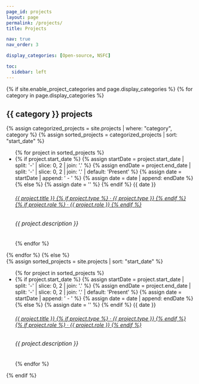 ```yaml
---
page_id: projects
layout: page
permalink: /projects/
title: Projects

nav: true
nav_order: 3

display_categories: [Open-source, NSFC]

toc:
  sidebar: left
---
```


<div class="cv">
{% if site.enable_project_categories and page.display_categories %}
<!-- Display categorized projects -->
  {% for category in page.display_categories %}
    <div class="card mt-3 p-3">
      <h2 class="card-title font-weight-medium">{{ category }} projects</h2>
      {% assign categorized_projects = site.projects | where: "category", category %}
      {% assign sorted_projects = categorized_projects | sort: "start_date" %}
      <ul class="card-text font-weight-light list-group list-group-flush">
        {% for project in sorted_projects %}
          <li class="list-group-item">
            <div class="row">
              <div class="col-xs-2 cl-sm-2 col-md-2 text-center">
                {% if project.start_date %}
                  {% assign startDate = project.start_date | split: '-' | slice: 0, 2 | join: '.' %}
                  {% assign endDate = project.end_date | split: '-' | slice: 0, 2 | join: '.' | default: 'Present' %}
                  {% assign date = startDate | append: ' - ' %}
                  {% assign date = date | append: endDate %}
                {% else %}
                  {% assign date = '' %}
                {% endif %}
                <span class="badge font-weight-bold danger-color-dark text-uppercase align-middle" style="min-width: 75px"> {{ date }} </span>
              </div>
              <div class="col-xs-10 cl-sm-10 col-md-10 mt-2 mt-md-0">
                <h6 class="title font-weight-bold ml-1 ml-md-4">
                  <a href="{{ project.url }}">
                    {{ project.title }}
                    {% if project.type %} &middot; {{ project.type }} {% endif %}
                    {% if project.role %} &middot; {{ project.role }} {% endif %}
                  </a>
                </h6>
                <h6 class="ml-1 ml-md-4" style="font-size: 0.95rem; font-style: italic">{{ project.description }}</h6>
              </div>
            </div>
          </li>
        {% endfor %}
      </ul>
    </div>
  {% endfor %}
{% else %}
<!-- Display projects without categories -->
  <div class="card mt-3 p-3">
    {% assign sorted_projects = site.projects | sort: "start_date" %}
    <ul class="card-text font-weight-light list-group list-group-flush">
      {% for project in sorted_projects %}
        <li class="list-group-item">
          <div class="row">
            <div class="col-xs-2 cl-sm-2 col-md-2 text-center">
              {% if project.start_date %}
                {% assign startDate = project.start_date | split: '-' | slice: 0, 2 | join: '.' %}
                {% assign endDate = project.end_date | split: '-' | slice: 0, 2 | join: '.' | default: 'Present' %}
                {% assign date = startDate | append: ' - ' %}
                {% assign date = date | append: endDate %}
              {% else %}
                {% assign date = '' %}
              {% endif %}
              <span class="badge font-weight-bold danger-color-dark text-uppercase align-middle" style="min-width: 75px"> {{ date }} </span>
            </div>
            <div class="col-xs-10 cl-sm-10 col-md-10 mt-2 mt-md-0">
              <h6 class="title font-weight-bold ml-1 ml-md-4">
                <a href="{{ project.url }}">
                  {{ project.title }}
                  {% if project.type %} &middot; {{ project.type }} {% endif %}
                  {% if project.role %} &middot; {{ project.role }} {% endif %}
                </a>
              </h6>
              <h6 class="ml-1 ml-md-4" style="font-size: 0.95rem; font-style: italic">{{ project.description }}</h6>
            </div>
          </div>
        </li>
      {% endfor %}
    </ul>
  </div>
{% endif %}
</div>
